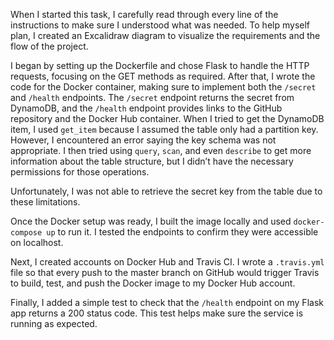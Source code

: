 When I started this task, I carefully read through every line of the instructions to make sure I understood what was needed. To help myself plan, I created an Excalidraw diagram to visualize the requirements and the flow of the project.

I began by setting up the Dockerfile and chose Flask to handle the HTTP requests, focusing on the GET methods as required. After that, I wrote the code for the Docker container, making sure to implement both the `/secret` and `/health` endpoints. The `/secret` endpoint returns the secret from DynamoDB, and the `/health` endpoint provides links to the GitHub repository and the Docker Hub container.
When I tried to get the DynamoDB item, I used `get_item` because I assumed the table only had a partition key. However, I encountered an error saying the key schema was not appropriate. I then tried using `query`, `scan`, and even `describe` to get more information about the table structure, but I didn’t have the necessary permissions for those operations.

Unfortunately, I was not able to retrieve the secret key from the table due to these limitations.

Once the Docker setup was ready, I built the image locally and used `docker-compose up` to run it. I tested the endpoints to confirm they were accessible on localhost.

Next, I created accounts on Docker Hub and Travis CI. I wrote a `.travis.yml` file so that every push to the master branch on GitHub would trigger Travis to build, test, and push the Docker image to my Docker Hub account.

Finally, I added a simple test to check that the `/health` endpoint on my Flask app returns a 200 status code. This test helps make sure the service is running as expected. 

